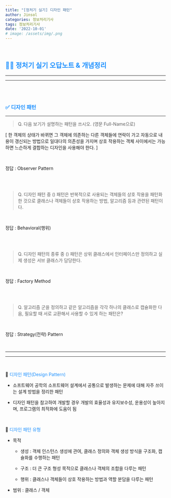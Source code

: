 ```yaml
---
title: "[정처기 실기] 디자인 패턴"
author: Jinsol
categories: 정보처리기사
tags: 정보처리기사
date: '2022-10-01'
# image: /assets/img/.png
---
```


<br>

## <span style="color:#2192FF">**🤷‍♀️ 정처기 실기 오답노트 & 개념정리**</span>
<hr>
<hr>

<br>
<br>

### <span style="color:#2192FF">**✅ 디자인 패턴**</span>
<hr>

> Q. 다음 보기가 설명하는 패턴을 쓰시오. (영문 Full-Name으로)

[ 한 객체의 상태가 바뀌면 그 객체에 의존하는 다른 객체들에 연락이 가고 자동으로 내용이 갱신되는 방법으로 일대다의 의존성을 가지며 상호 작용하는 객체 사이에서는 가능하면 느슨하게 결합하는 디자인을 사용해야 한다. ]

<br>

정답 : Observer Pattern

<br><br>

> Q. 디자인 패턴 중 () 패턴은 반복적으로 사용되는 객체들의 상호 작용을 패턴화한 것으로 클래스나 객체들이 상호 작용하는 방법, 알고리즘 등과 관련된 패턴이다.

<br>

정답 : Behavioral(행위)

<br><br>

> Q. 디자인 패턴의 종류 중 () 패턴은 상위 클래스에서 인터페이스만 정의하고 실제 생성은 서브 클래스가 담당한다.

<br>

정답 : Factory Method

<br><br>

> Q. 알고리즘 군을 정의하고 같은 알고리즘을 각각 하나의 클래스로 캡슐화한 다음, 필요할 때 서로 교환해서 사용할 수 있게 하는 패턴은?

<br>

정답 : Strategy(전략) Pattern

<br>
<hr>
<hr>
<br>

🔎 <span style="color:#2192FF">디자인 패턴(Design Pattern)</span>

- 소프트웨어 공학의 소프트웨어 설계에서 공통으로 발생하는 문제에 대해 자주 쓰이는 설계 방법을 정리한 패턴

- 디자인 패턴을 참고하여 개발할 경우 개발의 효율성과 유지보수성, 운용성이 높아지며, 프로그램의 최적화에 도움이 됨

<br>

🔎 <span style="color:#2192FF">디자인 패턴 유형</span>

- 목적

    - 생성 : 객체 인스턴스 생성에 관여, 클래스 정의와 객체 생성 방식을 구조화, 캡슐화를 수행하는 패턴

    - 구조 : 더 큰 구조 형성 목적으로 클래스나 객체의 조합을 다루는 패턴

    - 행위 : 클래스나 객체들이 상호 작용하는 방법과 역할 분담을 다루는 패턴

- 범위 : 클래스 / 객체